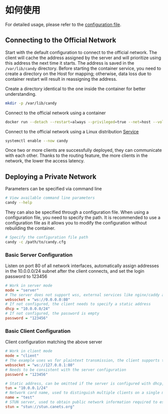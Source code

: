 # 如何使用

For detailed usage, please refer to the [configuration file](https://github.com/lanthora/candy/blob/master/candy.cfg).

## Connecting to the Official Network

Start with the default configuration to connect to the official network. The client will cache the address assigned by the server and will prioritize using this address the next time it starts. The address is saved in the `/var/lib/candy` directory. Before starting the container service, you need to create a directory on the Host for mapping; otherwise, data loss due to container restart will result in reassigning the address.

Create a directory identical to the one inside the container for better understanding.

```bash
mkdir -p /var/lib/candy
```

Connect to the official network using a container

```bash
docker run --detach --restart=always --privileged=true --net=host --volume /var/lib/candy:/var/lib/candy docker.io/lanthora/candy:latest
```

Connect to the official network using a Linux distribution [Service](candy.service)

```bash
systemctl enable --now candy
```

Once two or more clients are successfully deployed, they can communicate with each other. Thanks to the routing feature, the more clients in the network, the lower the access latency.

## Deploying a Private Network

Parameters can be specified via command line

```bash
# View available command line parameters
candy --help
```

They can also be specified through a configuration file. When using a configuration file, you need to specify the path. It is recommended to use a configuration file as it allows you to modify the configuration without rebuilding the container.

```bash
# Specify the configuration file path
candy -c /path/to/candy.cfg
```

### Basic Server Configuration

Listen on port 80 of all network interfaces, automatically assign addresses in the 10.0.0.0/24 subnet after the client connects, and set the login password to 123456

```ini
# Work in server mode
mode = "server"
# The server does not support wss, external services like nginx/caddy are needed for encryption, wss is recommended in production environments
websocket = "ws://0.0.0.0:80"
# If not configured, the client needs to specify a static address
dhcp = "10.0.0.0/24"
# If not configured, the password is empty
password = "123456"
```

### Basic Client Configuration

Client configuration matching the above server

```ini
# Work in client mode
mode = "client"
# The example uses ws for plaintext transmission, the client supports the wss protocol
websocket = "ws://127.0.0.1:80"
# Needs to be consistent with the server configuration
password = "123456"

# Static address, can be omitted if the server is configured with dhcp, the server will randomly assign an address
tun = "10.0.0.1/24"
# Network card name, used to distinguish multiple clients on a single machine, the network card name on the same host must not conflict, if not configured, the default network card name candy is used
name = "test"
# STUN server, used to obtain public network information required to establish a peer-to-peer connection, if not configured, peer-to-peer connection is not enabled
stun = "stun://stun.canets.org"
```

